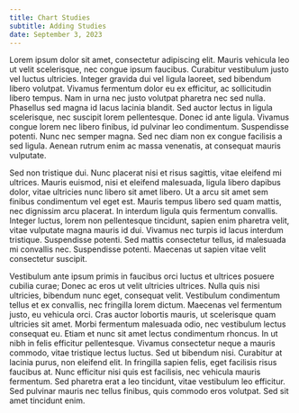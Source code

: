 ```yaml
---
title: Chart Studies
subtitle: Adding Studies
date: September 3, 2023
---
```


Lorem ipsum dolor sit amet, consectetur adipiscing elit. Mauris vehicula leo ut velit scelerisque, nec congue ipsum faucibus. Curabitur vestibulum justo vel luctus ultricies. Integer gravida dui vel ligula laoreet, sed bibendum libero volutpat. Vivamus fermentum dolor eu ex efficitur, ac sollicitudin libero tempus. Nam in urna nec justo volutpat pharetra nec sed nulla. Phasellus sed magna id lacus lacinia blandit. Sed auctor lectus in ligula scelerisque, nec suscipit lorem pellentesque. Donec id ante ligula. Vivamus congue lorem nec libero finibus, id pulvinar leo condimentum. Suspendisse potenti. Nunc nec semper magna. Sed nec diam non ex congue facilisis a sed ligula. Aenean rutrum enim ac massa venenatis, at consequat mauris vulputate.

Sed non tristique dui. Nunc placerat nisi et risus sagittis, vitae eleifend mi ultrices. Mauris euismod, nisi et eleifend malesuada, ligula libero dapibus dolor, vitae ultricies nunc libero sit amet libero. Ut a arcu sit amet sem finibus condimentum vel eget est. Mauris tempus libero sed quam mattis, nec dignissim arcu placerat. In interdum ligula quis fermentum convallis. Integer luctus, lorem non pellentesque tincidunt, sapien enim pharetra velit, vitae vulputate magna mauris id dui. Vivamus nec turpis id lacus interdum tristique. Suspendisse potenti. Sed mattis consectetur tellus, id malesuada mi convallis nec. Suspendisse potenti. Maecenas ut sapien vitae velit consectetur suscipit.

Vestibulum ante ipsum primis in faucibus orci luctus et ultrices posuere cubilia curae; Donec ac eros ut velit ultricies ultrices. Nulla quis nisi ultricies, bibendum nunc eget, consequat velit. Vestibulum condimentum tellus et ex convallis, nec fringilla lorem dictum. Maecenas vel fermentum justo, eu vehicula orci. Cras auctor lobortis mauris, ut scelerisque quam ultricies sit amet. Morbi fermentum malesuada odio, nec vestibulum lectus consequat eu. Etiam et nunc sit amet lectus condimentum rhoncus. In ut nibh in felis efficitur pellentesque. Vivamus consectetur neque a mauris commodo, vitae tristique lectus luctus. Sed ut bibendum nisi. Curabitur at lacinia purus, non eleifend elit. In fringilla sapien felis, eget facilisis risus faucibus at. Nunc efficitur nisi quis est facilisis, nec vehicula mauris fermentum. Sed pharetra erat a leo tincidunt, vitae vestibulum leo efficitur. Sed pulvinar mauris nec tellus finibus, quis commodo eros volutpat. Sed sit amet tincidunt enim.
